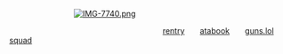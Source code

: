 
⠀ ⠀⠀ ⠀ ⠀⠀ ⠀⠀ ⠀
[![IMG-7740.png](https://i.postimg.cc/44p7J9b1/IMG-7740.png)](https://postimg.cc/Wtbb8tyD)


 ‎   ‎ ‎‎‎ ‎‎‎‎‎ ‎‎  ‎   ‎ ‎‎‎ ‎‎‎‎‎ ‎‎  ‎   ‎ ‎‎‎ ‎‎‎‎‎ ‎‎  ‎   ‎ ‎‎‎ ‎‎‎‎‎ ‎‎  ‎   ‎ ‎‎‎ ‎‎‎‎‎ ‎‎  ‎   ‎ ‎‎‎ ‎‎‎‎‎ ‎‎  ‎   ‎ ‎‎‎ ‎‎‎‎‎ ‎‎  ‎   ‎ ‎‎‎ ‎‎‎‎‎ ‎‎  ‎   ‎ ‎‎‎ ‎‎‎‎‎ ‎‎  ‎   ‎ ‎‎‎ ‎‎‎‎‎ ‎‎  ‎   ‎ ‎‎‎ ‎‎‎‎‎ ‎‎  ‎   ‎ ‎‎‎ ‎‎‎‎‎ ‎‎  ‎   ‎ ‎‎‎ ‎‎‎‎‎ ‎‎  ‎   ‎ ‎‎‎ ‎‎‎‎‎ ‎‎ ‎‎[rentry](https://rentry.co/gableyuri) ‎   ‎ ‎‎‎ ‎‎‎‎‎ ‎‎ ‎ ‎‎[atabook](https://yurigable.atabook.org) ‎   ‎ ‎‎‎ ‎‎‎‎‎ ‎‎ ‎ [guns.lol](https://guns.lol/catisaa) ‎   ‎ ‎‎‎ ‎‎‎‎‎ ‎‎ ‎ [squad](https://rentry.co/-southpark)

    



⠀


⠀ ⠀⠀ ⠀
